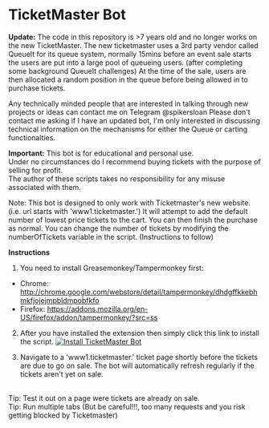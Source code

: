 # TicketMaster Bot

**Update:** 
The code in this repository is >7 years old and no longer works on the new TicketMaster.
The new ticketmaster uses a 3rd party vendor called QueueIt for its queue system, normally 15mins before an event sale starts the users are put into a large pool of queueing users. (after completing some background QueueIt challenges)
At the time of the sale, users are then allocated a random position in the queue before being allowed in to purchase tickets.

Any technically minded people that are interested in talking through new projects or ideas can contact me on Telegram @spikersloan
Please don't contact me asking if I have an updated bot, I'm only interested in discussing technical information on the mechanisms for either the Queue or carting functionalties.


**Important:** 
This bot is for educational and personal use.  
Under no circumstances do I recommend buying tickets with the purpose of selling for profit.  
The author of these scripts takes no responsibility for any misuse associated with them.

Note: This bot is designed to only work with Ticketmaster's new website. (i.e. url starts with 'www1.ticketmaster.')
It will attempt to add the default number of lowest price tickets to the cart. You can then finish the purchase as normal.
You can change the number of tickets by modifying the numberOfTickets variable in the script. (Instructions to follow)


**Instructions**

1) You need to install Greasemonkey/Tampermonkey first:
* Chrome: http://chrome.google.com/webstore/detail/tampermonkey/dhdgffkkebhmkfjojejmpbldmpobfkfo
* Firefox: https://addons.mozilla.org/en-US/firefox/addon/tampermonkey/?src=ss  

2) After you have installed the extension then simply click this link to install the script.
[![Install TicketMaster Bot](https://github.com/spikeruk/TicketmasterBot/blob/master/resources/install.png)](https://github.com/spikeruk/TicketmasterBot/raw/master/ticketmasterbot.user.js)


3) Navigate to a 'www1.ticketmaster.' ticket page shortly before the tickets are due to go on sale.
The bot will automatically refresh regularly if the tickets aren't yet on sale.  

<br>
Tip: Test it out on a page were tickets are already on sale. <br>
Tip: Run multiple tabs (But be careful!!!, too many requests and you risk getting blocked by Ticketmaster)

